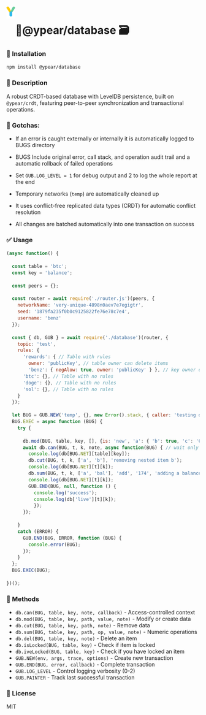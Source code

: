 # <img src="https://github.com/benzmuircroft/temp/blob/main/Yjs.png" height="32" style="vertical-align:40px;"/>🍐@ypear/database 🗃️


### 💾 Installation
```bash
npm install @ypear/database
```

### 👀 Description
A robust CRDT-based database with LevelDB persistence, built on `@ypear/crdt`, featuring peer-to-peer synchronization and transactional operations.

### 🤯 Gotchas:

- If an error is caught externally or internally it is automatically logged to BUGS directory

- BUGS Include original error, call stack, and operation audit trail and a automatic rollback of failed operations

- Set `GUB.LOG_LEVEL = 1` for debug output and 2 to log the whole report at the end

- Temporary networks (`temp`) are automatically cleaned up

- It uses conflict-free replicated data types (CRDT) for automatic conflict resolution

- All changes are batched automatically into one transaction on success


### ✅ Usage
```javascript
(async function() {
  
  const table = 'btc';
  const key = 'balance';
  
  const peers = {};

  const router = await require('./router.js')(peers, {
    networkName: 'very-unique-4898n0aev7e7egigtr',
    seed: '1879fa235f0b0c9125822fe76e78c7e4',
    username: 'benz'
  });

  const { db, GUB } = await require('./database')(router, {
    topic: 'test',
    rules: {
      'rewards': { // Table with rules
        owner: 'publicKey', // table owner can delete items
        'benz': { negAlow: true, owner: 'publicKey' } }, // key owner overrides table owner
      'btc': {}, // Table with no rules
      'doge': {}, // Table with no rules
      'sol': {}, // Table with no rules
    }
  });

  let BUG = GUB.NEW('temp', {}, new Error().stack, { caller: 'testing database' });
  BUG.EXEC = async function (BUG) {
    try {
      
      db.mod(BUG, table, key, [], {is: 'new', 'a': { 'b': true, 'c': '0'}}, 'creating it from scratch');
      await db.can(BUG, t, k, note, async function(BUG) { // wait only for things that already exist
        console.log(db[BUG.NET][table][key]);
        db.cut(BUG, t, k, ['a', 'b'], 'removing nested item b');
        console.log(db[BUG.NET][t][k]);
        db.sum(BUG, t, k, ['a', 'bal'], 'add', '174', 'adding a balance of 174');
        console.log(db[BUG.NET][t][k]);
        GUB.END(BUG, null, function () {
          console.log('success');
          console.log(db['live'][t][k]);
          });
      });

    }
    catch (ERROR) {
      GUB.END(BUG, ERROR, function (BUG) {
        console.error(BUG);
      });
    }
  };
  BUG.EXEC(BUG);

})();
```
### 🧰 Methods
- `db.can(BUG, table, key, note, callback)` - Access-controlled context
- `db.mod(BUG, table, key, path, value, note)` - Modify or create data
- `db.cut(BUG, table, key, path, note)` - Remove data
- `db.sum(BUG, table, key, path, op, value, note)` - Numeric operations
- `db.del(BUG, table, key, note)` - Delete an item
- `db.isLocked(BUG, table, key)` - Check if item is locked
- `db.iveLocked(BUG, table, key)` - Check if you have locked an item
- `GUB.NEW(env, args, trace, options)` - Create new transaction
- `GUB.END(BUG, error, callback)` - Complete transaction
- `GUB.LOG_LEVEL` - Control logging verbosity (0-2)
- `GUB.PAINTER` - Track last successful transaction


### 📜 License
MIT
